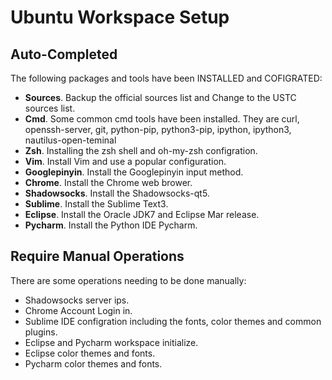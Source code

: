 # Ubuntu Workspace Setup
## Auto-Completed
The following packages and tools have been INSTALLED and COFIGRATED:

- **Sources**. Backup the official sources list and Change to the USTC sources list.
- **Cmd**. Some common cmd tools have been installed. They are curl, openssh-server, git, python-pip, python3-pip, ipython, ipython3, nautilus-open-teminal
- **Zsh**. Installing the zsh shell and oh-my-zsh configration.
- **Vim**. Install Vim and use a popular configuration.
- **Googlepinyin**. Install the Googlepinyin input method.
- **Chrome**. Install the Chrome web brower.
- **Shadowsocks**. Install the Shadowsocks-qt5.
- **Sublime**. Install the Sublime Text3.
- **Eclipse**. Install the Oracle JDK7 and Eclipse Mar release.
- **Pycharm**. Install the Python IDE Pycharm.

## Require Manual Operations
There are some operations needing to be done manually:

- Shadowsocks server ips.
- Chrome Account Login in.
- Sublime IDE configration including the fonts, color themes and common plugins.
- Eclipse and Pycharm workspace initialize.
- Eclipse color themes and fonts. 
- Pycharm color themes and fonts. 
